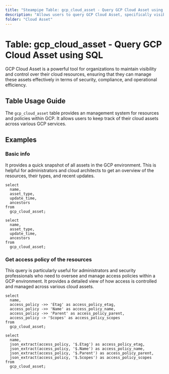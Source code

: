 ```yaml
---
title: "Steampipe Table: gcp_cloud_asset - Query GCP Cloud Asset using SQL"
description: "Allows users to query GCP Cloud Asset, specifically visibility and control over their cloud resources, ensuring that they can manage these assets effectively in terms of security, compliance, and operational efficiency."
folder: "Cloud Asset"
---
```


# Table: gcp_cloud_asset - Query GCP Cloud Asset using SQL

GCP Cloud Asset is a powerful tool for organizations to maintain visibility and control over their cloud resources, ensuring that they can manage these assets effectively in terms of security, compliance, and operational efficiency.

## Table Usage Guide

The `gcp_cloud_asset` table provides an management system for resources and policies within GCP. It allows users to keep track of their cloud assets across various GCP services.

## Examples

### Basic info

It provides a quick snapshot of all assets in the GCP environment. This is helpful for administrators and cloud architects to get an overview of the resources, their types, and recent updates.

```sql+postgres
select
  name,
  asset_type,
  update_time,
  ancestors
from
  gcp_cloud_asset;
```

```sql+sqlite
select
  name,
  asset_type,
  update_time,
  ancestors
from
  gcp_cloud_asset;
```

### Get access policy of the resources

This query is particularly useful for administrators and security professionals who need to oversee and manage access policies within a GCP environment. It provides a detailed view of how access is controlled and managed across various cloud assets.

```sql+postgres
select
  name,
  access_policy ->> 'Etag' as access_policy_etag,
  access_policy ->> 'Name' as access_policy_name,
  access_policy ->> 'Parent' as access_policy_parent,
  access_policy -> 'Scopes' as access_policy_scopes
from
  gcp_cloud_asset;
```

```sql+sqlite
select
  name,
  json_extract(access_policy, '$.Etag') as access_policy_etag,
  json_extract(access_policy, '$.Name') as access_policy_name,
  json_extract(access_policy, '$.Parent') as access_policy_parent,
  json_extract(access_policy, '$.Scopes') as access_policy_scopes
from
  gcp_cloud_asset;
```

